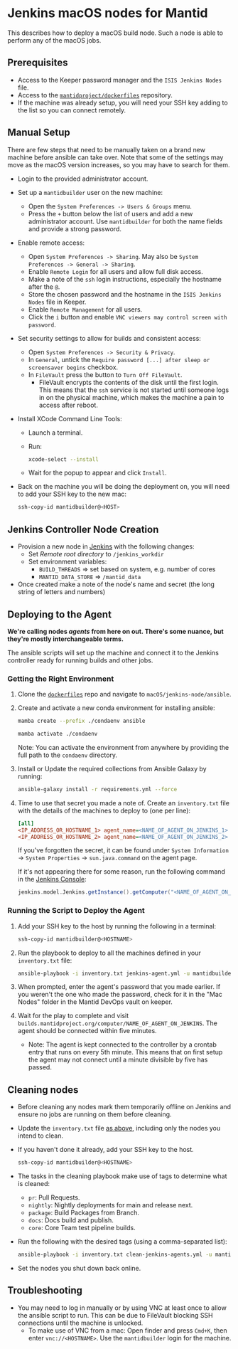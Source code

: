 # Jenkins macOS nodes for Mantid

This describes how to deploy a macOS build node. Such a node is able to perform any of the macOS jobs.

## Prerequisites

- Access to the Keeper password manager and the `ISIS Jenkins Nodes` file.
- Access to the [`mantidproject/dockerfiles`](https://github.com/mantidproject/dockerfiles) repository.
- If the machine was already setup, you will need your SSH key adding to the list so you can connect remotely.


## Manual Setup

There are few steps that need to be manually taken on a brand new machine before ansible can take over. Note that some of the settings may move as the macOS version increases, so you may have to search for them.

- Login to the provided administrator account.
- Set up a `mantidbuilder` user on the new machine:

    - Open the `System Preferences -> Users & Groups` menu.
    - Press the `+` button below the list of users and add a new administrator account. Use `mantidbuilder` for both the name fields and provide a strong password.

- Enable remote access:

    - Open `System Preferences -> Sharing`. May also be `System Preferences -> General -> Sharing`.
    - Enable `Remote Login` for all users and allow full disk access.
    - Make a note of the `ssh` login instructions, especially the hostname after the `@`.
    - Store the chosen password and the hostname in the `ISIS Jenkins Nodes` file in Keeper.
    - Enable `Remote Management` for all users.
    - Click the `i` button and enable `VNC viewers may control screen with password`.

- Set security settings to allow for builds and consistent access:

    - Open `System Preferences -> Security & Privacy`.
    - In `General`, untick the `Require password [...] after sleep or screensaver begins` checkbox.
    - In `FileVault` press the button to `Turn Off FileVault`.
        - FileVault encrypts the contents of the disk until the first login. This means that the `ssh` service is not started until someone logs in on the physical machine, which makes the machine a pain to access after reboot.

- Install XCode Command Line Tools:

    - Launch a terminal.
    - Run:

        ```sh
        xcode-select --install
        ```

    - Wait for the popup to appear and click `Install`.


- Back on the machine you will be doing the deployment on, you will need to add your SSH key to the new mac:

    ```sh
    ssh-copy-id mantidbuilder@<HOST>
    ```

## Jenkins Controller Node Creation

- Provision a new node in [Jenkins](https://builds.mantidproject.org/computer) with the following changes:
  - Set *Remote root directory* to `/jenkins_workdir`
  - Set environment variables:
    - `BUILD_THREADS` => set based on system, e.g. number of cores
    - `MANTID_DATA_STORE` => `/mantid_data`
- Once created make a note of the node's name and secret (the long string of letters and numbers)

## Deploying to the Agent

**We're calling nodes _agents_ from here on out. There's some nuance, but they're mostly interchangeable terms.**

The ansible scripts will set up the machine and connect it to the Jenkins controller ready for running builds and other jobs.

### Getting the Right Environment

1. Clone the [`dockerfiles`](https://github.com/mantidproject/dockerfiles) repo and navigate to `macOS/jenkins-node/ansible`.

1. Create and activate a new conda environment for installing ansible:

    ```sh
    mamba create --prefix ./condaenv ansible
    ```

    ```sh
    mamba activate ./condaenv
    ```

    Note: You can activate the environment from anywhere by providing the full path to the `condaenv` directory.

1. Install or Update the required collections from Ansible Galaxy by running:

    ```sh
    ansible-galaxy install -r requirements.yml --force
    ```

1. Time to use that secret you made a note of. Create an `inventory.txt` file with the details of the machines to deploy to (one per line):

    ```ini
    [all]
    <IP_ADDRESS_OR_HOSTNAME_1> agent_name=<NAME_OF_AGENT_ON_JENKINS_1> agent_secret=<SECRET_DISPLAYED_ON_CONNECTION_SCREEN_1>
    <IP_ADDRESS_OR_HOSTNAME_2> agent_name=<NAME_OF_AGENT_ON_JENKINS_2> agent_secret=<SECRET_DISPLAYED_ON_CONNECTION_SCREEN_2>
    ```

    If you've forgotten the secret, it can be found under `System Information` -> `System Properties` ->  `sun.java.command` on the agent page.

    If it's not appearing there for some reason, run the following command in the [Jenkins Console](https://builds.mantidproject.org/script):

    ```groovy
    jenkins.model.Jenkins.getInstance().getComputer("<NAME_OF_AGENT_ON_JENKINS>").getJnlpMac()
    ```

### Running the Script to Deploy the Agent

1. Add your SSH key to the host by running the following in a terminal:

    ```sh
    ssh-copy-id mantidbuilder@<HOSTNAME>
    ```

2. Run the playbook to deploy to all the machines defined in your `inventory.txt` file:

    ```sh
    ansible-playbook -i inventory.txt jenkins-agent.yml -u mantidbuilder -K
    ```

3. When prompted, enter the agent's password that you made earlier. If you weren't the one who made the password, check for it in the "Mac Nodes" folder in the Mantid DevOps vault on keeper.
4. Wait for the play to complete and visit `builds.mantidproject.org/computer/NAME_OF_AGENT_ON_JENKINS`. The agent should be connected within five minutes.

    - Note: The agent is kept connected to the controller by a crontab entry that runs on every 5th minute. This means that on first setup the agent may not connect until a minute divisible by five has passed. 

## Cleaning nodes

- Before cleaning any nodes mark them temporarily offline on Jenkins and ensure no jobs are running on them before cleaning.

- Update the `inventory.txt` file [as above](#getting-the-right-environment), including only the nodes you intend to clean.

- If you haven't done it already, add your SSH key to the host.

    ```sh
    ssh-copy-id mantidbuilder@<HOSTNAME>
    ```

- The tasks in the cleaning playbook make use of tags to determine what is cleaned:

  - `pr`: Pull Requests.
  - `nightly`: Nightly deployments for main and release next.
  - `package`: Build Packages from Branch.
  - `docs`: Docs build and publish.
  - `core`: Core Team test pipeline builds.

- Run the following with the desired tags (using a comma-separated list):

    ```sh
    ansible-playbook -i inventory.txt clean-jenkins-agents.yml -u mantidbuilder -K -t pr,nightly,package,docs,core
    ```

- Set the nodes you shut down back online.

## Troubleshooting

- You may need to log in manually or by using VNC at least once to allow the ansible script to run. This can be due to FileVault blocking SSH connections until the machine is unlocked.
    - To make use of VNC from a mac: Open finder and press `Cmd+K`, then enter `vnc://<HOSTNAME>`. Use the `mantidbuilder` login for the machine.
